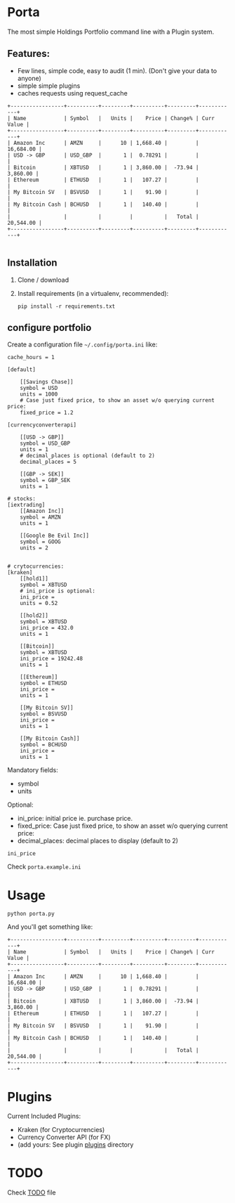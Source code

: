 # Porta

The most simple Holdings Portfolio command line with a Plugin system.

## Features:
- Few lines, simple code, easy to audit (1 min). (Don't give your data to anyone)
- simple simple plugins
- caches requests using request_cache


```
+-----------------+----------+---------+----------+---------+------------+
| Name            | Symbol   |   Units |    Price | Change% | Curr Value |
+-----------------+----------+---------+----------+---------+------------+
| Amazon Inc      | AMZN     |      10 | 1,668.40 |         |  16,684.00 |
| USD -> GBP      | USD_GBP  |       1 |  0.78291 |         |            |
| Bitcoin         | XBTUSD   |       1 | 3,860.00 |  -73.94 |   3,860.00 |
| Ethereum        | ETHUSD   |       1 |   107.27 |         |            |
| My Bitcoin SV   | BSVUSD   |       1 |    91.90 |         |            |
| My Bitcoin Cash | BCHUSD   |       1 |   140.40 |         |            |
|                 |          |         |          |   Total |  20,544.00 |
+-----------------+----------+---------+----------+---------+------------+


```



## Installation

1. Clone / download

2. Install requirements (in a virtualenv, recommended):

    ```
    pip install -r requirements.txt
    ```

## configure portfolio

Create a configuration file `~/.config/porta.ini`  like:


    cache_hours = 1

    [default]

        [[Savings Chase]]
        symbol = USD
        units = 1000
        # Case just fixed price, to show an asset w/o querying current price:
        fixed_price = 1.2

    [currencyconverterapi]

        [[USD -> GBP]]
        symbol = USD_GBP
        units = 1
        # decimal_places is optional (default to 2)
        decimal_places = 5

        [[GBP -> SEK]]
        symbol = GBP_SEK
        units = 1

    # stocks:
    [iextrading]
        [[Amazon Inc]]
        symbol = AMZN
        units = 1

        [[Google Be Evil Inc]]
        symbol = GOOG
        units = 2


    # crytocurrencies:
    [kraken]
        [[hold1]]
        symbol = XBTUSD
        # ini_price is optional:
        ini_price =
        units = 0.52

        [[hold2]]
        symbol = XBTUSD
        ini_price = 432.0
        units = 1

        [[Bitcoin]]
        symbol = XBTUSD
        ini_price = 19242.48
        units = 1

        [[Ethereum]]
        symbol = ETHUSD
        ini_price =
        units = 1

        [[My Bitcoin SV]]
        symbol = BSVUSD
        ini_price =
        units = 1

        [[My Bitcoin Cash]]
        symbol = BCHUSD
        ini_price =
        units = 1


Mandatory fields:
- symbol
- units

Optional:
- ini_price: initial price ie. purchase price.
- fixed_price: Case just fixed price, to show an asset w/o querying current price:
- decimal_places: decimal places to display (default to 2)


`ini_price`

Check `porta.example.ini`


# Usage

```
python porta.py
```

And you'll get something like:

```
+-----------------+----------+---------+----------+---------+------------+
| Name            | Symbol   |   Units |    Price | Change% | Curr Value |
+-----------------+----------+---------+----------+---------+------------+
| Amazon Inc      | AMZN     |      10 | 1,668.40 |         |  16,684.00 |
| USD -> GBP      | USD_GBP  |       1 |  0.78291 |         |            |
| Bitcoin         | XBTUSD   |       1 | 3,860.00 |  -73.94 |   3,860.00 |
| Ethereum        | ETHUSD   |       1 |   107.27 |         |            |
| My Bitcoin SV   | BSVUSD   |       1 |    91.90 |         |            |
| My Bitcoin Cash | BCHUSD   |       1 |   140.40 |         |            |
|                 |          |         |          |   Total |  20,544.00 |
+-----------------+----------+---------+----------+---------+------------+

```

# Plugins


Current Included Plugins:

- Kraken (for Cryptocurrencies)
- Currency Converter API (for FX)
- (add yours: See plugin [plugins](plugins/) directory

# TODO

Check [TODO](TODO.md) file


